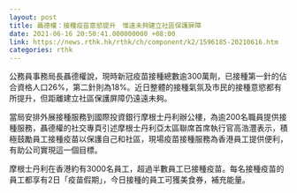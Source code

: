 ```yaml
---
layout: post
title: 聶德權：接種疫苗意慾提升　惟遠未夠建立社區保護屏障
date: 2021-06-16 20:50:41.000000000 +08:00
link: https://news.rthk.hk/rthk/ch/component/k2/1596185-20210616.htm
categories: rthk
---
```


公務員事務局長聶德權說，現時新冠疫苗接種總數逾300萬劑，已接種第一針的佔合資格人口26%，第二針則為18%。近日整體的接種氣氛及市民的接種意慾都有所提升，但距離建立社區保護屏障仍遠遠未夠。

當局安排外展接種服務到國際投資銀行摩根士丹利辦公樓，為逾200名職員提供接種服務，聶德權的社交專頁引述摩根士丹利亞太區聯席首席執行官高浩灃表示，積極鼓勵員工接種疫苗以保護自己和社區，現場疫苗接種服務為香港員工提供便利，有助公司實現這一個目標。

摩根士丹利在香港約有3000名員工，超過半數員工已接種疫苗。每名接種疫苗的員工都享有2日「疫苗假期」，今日接種的員工可獲美食券，補充能量。
